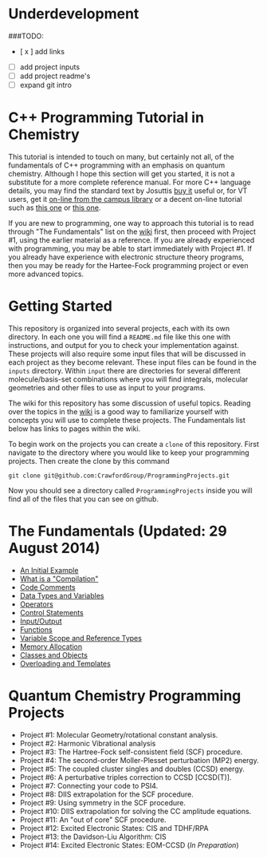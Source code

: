 # Underdevelopment

###TODO:
 - [ x ] add links
 - [  ] add project inputs
 - [  ] add project readme's
 - [  ] expand git intro

# C++ Programming Tutorial in Chemistry
This tutorial is intended to touch on many, but certainly not all, of the fundamentals of C++ programming with an emphasis on quantum chemistry.  Although I hope this section will get you started, it is not a substitute for a more complete reference manual.  For more C++ language details, you may find the standard text by Josuttis [buy it](http://www.amazon.com/C-Standard-Library-Tutorial-Reference/dp/0201379260) useful or, for VT users, get it [on-line from the campus library](http://proquest.safaribooksonline.com/0201379260) or a decent on-line tutorial such as [this one](http://www.cplusplus.com/doc/tutorial/) or [this one](http://www.cprogramming.com/tutorial.html). 

If you are new to programming, one way to approach this tutorial is to read through "The Fundamentals" list on the [wiki](https://github.com/CrawfordGroup/ProgrammingProjects/wiki) first, then proceed with Project #1, using the earlier material as a reference. If you are already experienced with programming, you may be able to start immediately with Project #1. If you already have experience with electronic structure theory programs, then you may be ready for the Hartee-Fock programming project or even more advanced topics. 

# Getting Started
This repository is organized into several projects, each with its own directory.
In each one you will find a `README.md` file like this one with instructions,
and output for you to check your implementation against.
These projects will also require some input files that will be discussed 
in each project as they become relevant. 
These input files can be found in the `inputs` directory. 
Within `input` there are directories for several different molecule/basis-set
combinations where you will find integrals, molecular geometries and other files to use as input to your programs.

The wiki for this repository has some discussion of useful topics. 
Reading over the topics in the [wiki](addlink) is a good way to familiarize yourself with concepts you will use to complete these projects.
The Fundamentals list below has links to pages within the wiki.

To begin work on the projects you can create a `clone` of this repository. 
First navigate to the directory where you would like to keep your programming projects. Then create the clone by this command
```shell
git clone git@github.com:CrawfordGroup/ProgrammingProjects.git
```
Now you should see a directory called `ProgrammingProjects` inside you will find all of the files that you can see on github.

# The Fundamentals (Updated: 29 August 2014) 
 - [An Initial Example](https://github.com/CrawfordGroup/ProgrammingProjects/wiki/An-Initial-Example)
 - [What is a "Compilation"](https://github.com/CrawfordGroup/ProgrammingProjects/wiki/What-is-a-%22Compilation%22%3F) 
 - [Code Comments](https://github.com/CrawfordGroup/ProgrammingProjects/wiki/Comments)
 - [Data Types and Variables](https://github.com/CrawfordGroup/ProgrammingProjects/wiki/Data-Types-and-Variables)
 - [Operators](https://github.com/CrawfordGroup/ProgrammingProjects/wiki/Operators)
 - [Control Statements](https://github.com/CrawfordGroup/ProgrammingProjects/wiki/Control-Statements)
 - [Input/Output](https://github.com/CrawfordGroup/ProgrammingProjects/wiki/Input-Output)
 - [Functions](https://github.com/CrawfordGroup/ProgrammingProjects/wiki/Functions)
 - [Variable Scope and Reference Types](https://github.com/CrawfordGroup/ProgrammingProjects/wiki/Variable-Scope-and-Reference-Types)
 - [Memory Allocation](https://github.com/CrawfordGroup/ProgrammingProjects/wiki/Memory-Allocation)
 - [Classes and Objects](https://github.com/CrawfordGroup/ProgrammingProjects/wiki/Classes-and-Objects)
 - [Overloading and Templates](https://github.com/CrawfordGroup/ProgrammingProjects/wiki/Overloading-and-Templates)

# Quantum Chemistry Programming Projects 
 - Project #1: Molecular Geometry/rotational constant analysis.
 - Project #2: Harmonic Vibrational analysis
 - Project #3: The Hartree-Fock self-consistent field (SCF) procedure.
 - Project #4: The second-order Moller-Plesset perturbation (MP2) energy.
 - Project #5: The coupled cluster singles and doubles (CCSD) energy.
 - Project #6: A perturbative triples correction to CCSD [CCSD(T)].
 - Project #7: Connecting your code to PSI4.
 - Project #8: DIIS extrapolation for the SCF procedure.
 - Project #9: Using symmetry in the SCF procedure.
 - Project #10: DIIS extrapolation for solving the CC amplitude equations.
 - Project #11: An "out of core" SCF procedure.
 - Project #12: Excited Electronic States: CIS and TDHF/RPA
 - Project #13: the Davidson-Liu Algorithm: CIS
 - Project #14: Excited Electronic States: EOM-CCSD (*In Preparation*)
 
